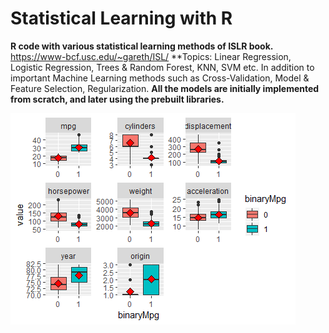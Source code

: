 # Statistical Learning with R

**R code with various statistical learning methods of ISLR book.**
https://www-bcf.usc.edu/~gareth/ISL/
**Topics: Linear Regression, Logistic Regression, Trees & Random Forest, KNN, SVM etc.
In addition to important Machine Learning methods such as Cross-Validation, Model & Feature Selection, Regularization. 
**All the models are initially implemented from scratch, and later using the prebuilt libraries.**

<img src="https://github.com/dean-sh/Statistical-Learning/raw/master/Classification%20-%20Logistic%20Regression/AutoDataset.png"/>
